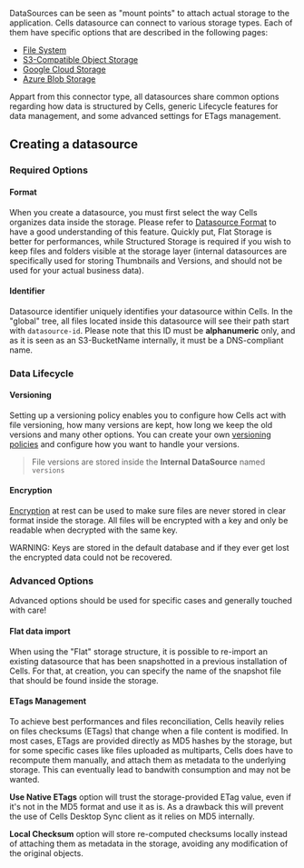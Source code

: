 DataSources can be seen as "mount points" to attach actual storage to the application. Cells datasource can connect to various storage types. Each of them have specific options that are described in the following pages:

 - [File System](./file-system)
 - [S3-Compatible Object Storage](./s3-compatible-storage)
 - [Google Cloud Storage](./google-cloud-storage)
 - [Azure Blob Storage](./azure-blob-storage)

Appart from this connector type, all datasources share common options regarding how data is structured by Cells, generic Lifecycle features for data management, and some advanced settings for ETags management.

## Creating a datasource

### Required Options

#### Format

When you create a datasource, you must first select the way Cells organizes data inside the storage. Please refer to [Datasource Format](./datasource-format) to have a good understanding of this feature. Quickly put, Flat Storage is better for performances, while Structured Storage is required if you wish to keep files and folders visible at the storage layer (internal datasources are specifically used for storing Thumbnails and Versions, and should not be used for your actual business data).

#### Identifier

Datasource identifier uniquely identifies your datasource within Cells. In the "global" tree, all files located inside this datasource will see their path start with `datasource-id`. Please note that this ID must be **alphanumeric** only, and as it is seen as an S3-BucketName internally, it must be a DNS-compliant name.

### Data Lifecycle

#### Versioning

Setting up a versioning policy enables you to configure how Cells act with file versioning, how many versions are kept, how long we keep the old versions and many other options. You can create your own [versioning policies](./versioning-policies) and configure how you want to handle your versions.

> File versions are stored inside the **Internal DataSource** named `versions`

#### Encryption

[Encryption](./encryption) at rest can be used to make sure files are never stored in clear format inside the storage. All files will be encrypted with a key and only be readable when decrypted with the same key.

WARNING: Keys are stored in the default database and if they ever get lost the encrypted data could not be recovered.

### Advanced Options

Advanced options should be used for specific cases and generally touched with care!

#### Flat data import

When using the "Flat" storage structure, it is possible to re-import an existing datasource that has been snapshotted in a previous installation of Cells. For that, at creation, you can specify the name of the snapshot file that should be found inside the storage.

#### ETags Management

To achieve best performances and files reconciliation, Cells heavily relies on files checksums (ETags) that change when a file content is modified. In most cases, ETags are provided directly as MD5 hashes by the storage, but for some specific cases like files uploaded as multiparts, Cells does have to recompute them manually, and attach them as metadata to the underlying storage. This can eventually lead to bandwith consumption and may not be wanted. 

**Use Native ETags** option will trust the storage-provided ETag value, even if it's not in the MD5 format and use it as is. As a drawback this will prevent the use of Cells Desktop Sync client as it relies on MD5 internally.

**Local Checksum** option will store re-computed checksums locally instead of attaching them as metadata in the storage, avoiding any modification of the original objects.
